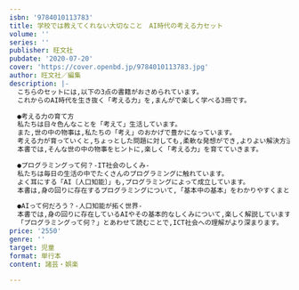 ```yaml
---
isbn: '9784010113783'
title: 学校では教えてくれない大切なこと　AI時代の考える力セット
volume: ''
series: ''
publisher: 旺文社
pubdate: '2020-07-20'
cover: 'https://cover.openbd.jp/9784010113783.jpg'
author: 旺文社／編集
description: |-
  こちらのセットには,以下の3点の書籍がおさめられています。
  これからのAI時代を生き抜く「考える力」を,まんがで楽しく学べる3冊です。

  ●考える力の育て方
  私たちは日々色んなことを「考えて」生活しています。
  また,世の中の物事は,私たちの「考え」のおかげで豊かになっています。
  考える力が育っていくと,ちょっとした問題に対しても,柔軟な発想ができ,よりよい解決方法につながったりもします。
  本書では,そんな世の中の物事をヒントに,楽しく「考える力」を育てていきます。

  ●プログラミングって何？-IT社会のしくみ-
  私たちは毎日の生活の中でたくさんのプログラミングに触れています。
  よく耳にする「AI〔人口知能〕」も,プログラミングによって成立しています。
  本書は,身の回りに存在するプログラミングについて,「基本中の基本」をわかりやすくまとめています。 

  ●AIって何だろう？-人口知能が拓く世界-
  本書では,身の回りに存在しているAIやその基本的なしくみについて,楽しく解説しています。
  「プログラミングって何？」とあわせて読むことで,ICT社会への理解がより深まります。
price: '2550'
genre: ''
target: 児童
format: 単行本
content: 諸芸・娯楽

---
```

